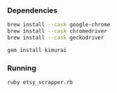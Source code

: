 ### Dependencies

```bash
brew install --cask google-chrome
brew install --cask chromedriver
brew install --cask geckodriver

gem install kimurai
```

### Running

```bash
ruby etsy_scrapper.rb
```
